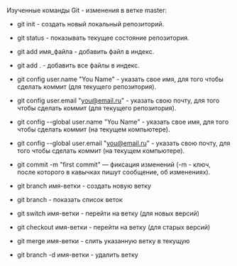 Изученные команды Git - изменения в ветке master:

- git init - создать новый локальный репозиторий.
- git status - показывать текущее состояние репозитория.
- git add имя_файла - добавить файл в индекс.
- git add . - добавить все файлы в индекс.
- git config user.name "You Name" - указать свое имя, для того чтобы сделать коммит (для текущего репозитория).
- git config user.email "you@email.ru" - указать свою почту, для того чтобы сделать коммит (для текущего репозитория).
- git config --global user.name "You Name" -  указать свое имя, для того чтобы сделать коммит (на текущем компьютере).
- git config --global user.email "you@email.ru" -  указать свою почту, для того чтобы сделать коммит (на текущем компьютере).
- git commit -m "first commit" — фиксация изменений (-m - ключ, после которого в кавычках пишут сообщение, об изменениях).

- git branch имя-ветки - создать новую ветку
- git branch - показать список веток
- git switch имя-ветки - перейти на ветку (для новых версий)
- git checkout имя-ветки - перейти на ветку (для старых версий)
- git merge имя-ветки - слить указанную ветку в текущую
- git branch -d имя-ветки - удалить ветку
